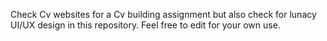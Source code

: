 Check Cv websites for a Cv building assignment but also check for lunacy UI/UX design in this repository.
Feel free to edit for your own use.
